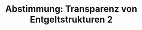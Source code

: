 ---
abstimmung:
  abstimmung: 2
  bundestagssitzung: 228
  legislaturperiode: 18
categories:
- Familie
- Arbeit
- Soziales
data:
- title: Abstimmungsergebnis 20170330_2-data.pdf
  url: /res/abstimmungsliste/20170330_2-data.pdf
- title: Abstimmungsergebnis 20170330_2_xls-data.csv
  url: /res/abstimmungsliste/analyses/20170330_2_xls-data.csv
documents:
- local: /res/abstimmungsdaten/018-228-02/1811133.pdf
  title: Drucksache 18/11133.pdf
  url: http://dip21.bundestag.de/dip21/btd/18/111/1811133.pdf
- local: /res/abstimmungsdaten/018-228-02/1811727.pdf
  title: Drucksache 18/11727.pdf
  url: http://dip21.bundestag.de/dip21/btd/18/117/1811727.pdf
- local: /res/abstimmungsdaten/018-228-02/1811733.pdf
  title: Drucksache 18/11733.pdf
  url: http://dip21.bundestag.de/dip21/btd/18/117/1811733.pdf
- local: /res/abstimmungsdaten/018-228-02/1811757.pdf
  title: Drucksache 18/11757.pdf
  url: http://dip21.bundestag.de/dip21/btd/18/117/1811757.pdf
ergebnis:
  cdu/csu:
    enthaltung: 0
    gesamt: 309
    ja: 0
    nein: 275
    nichtabgegeben: 34
    ungueltig: 0
  die.linke:
    enthaltung: 0
    gesamt: 64
    ja: 51
    nein: 0
    nichtabgegeben: 13
    ungueltig: 0
  file: 20170330_2_xls-data.csv
  fraktionslos:
    enthaltung: 0
    gesamt: 1
    ja: 0
    nein: 0
    nichtabgegeben: 1
    ungueltig: 0
  gruenen:
    enthaltung: 0
    gesamt: 63
    ja: 50
    nein: 0
    nichtabgegeben: 13
    ungueltig: 0
  spd:
    enthaltung: 0
    gesamt: 193
    ja: 0
    nein: 173
    nichtabgegeben: 20
    ungueltig: 0
layout: abstimmung
links:
- title: https://www.bundestag.de/parlament/plenum/abstimmung/abstimmung?id=461
  url: https://www.bundestag.de/parlament/plenum/abstimmung/abstimmung?id=461
- title: http://www.abgeordnetenwatch.de/einfuehrung_eines_verbandsklagerechts_im_lohngerechtigkeitsgesetz-1105-863.html
  url: http://www.abgeordnetenwatch.de/einfuehrung_eines_verbandsklagerechts_im_lohngerechtigkeitsgesetz-1105-863.html
preview: "Deutscher Bundestag\n\n228. Sitzung des Deutschen Bundestages\nam Donnerstag,\
  \ 30. M\xE4rz 2017\n\nEndg\xFCltiges Ergebnis der Namentlichen Abstimmung Nr. 2\n\
  \n\xC4nderungsantrag der Abgeordneten Ulle Schauws, Beate M\xFCller-Gemmeke, Katja\
  \ D\xF6rner,\nweiterer Abgeordneter und der Fraktion B\xDCNDNIS 90/DIE GR\xDCNEN\n\
  zu der zweiten Beratung des Gesetzentwurfs der Bundesregierung\nEntwurf eines Gesetzes\
  \ zur F\xF6rderung der Transparenz von Entgeltstrukturen\nDrs. 18/11133, 18/11727,\
  \ 18/11733 und 18/11757\n\nAbgegebene Stimmen insgesamt:\n\n549\n\nNicht abgegebene\
  \ Stimmen:\nJa-Stimmen:\n\n81\n101\n\nNein-Stimmen:\n\n448\n\nEnthaltungen:\n\n\
  0\n\nUng\xFCltige:\n\n0\n\nBerlin, den 30.03.2017\n\nBeginn: 17:43\nEnde: 17:46\n"
tags:
- Gehalt
- Entgelt
- Gleichstellung
- Transparenz
title: 'Abstimmung: Transparenz von Entgeltstrukturen 2'
---